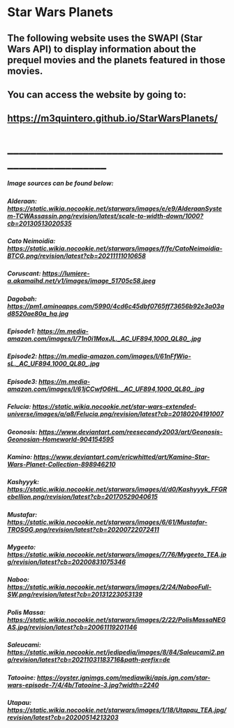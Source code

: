 # Star Wars Planets

## The following website uses the SWAPI (Star Wars API) to display information about the prequel movies and the planets featured in those movies.

## You can access the website by going to:

## https://m3quintero.github.io/StarWarsPlanets/
# ______________________________________________________
##### Image sources can be found below:

##### Alderaan: https://static.wikia.nocookie.net/starwars/images/e/e9/AlderaanSystem-TCWAssassin.png/revision/latest/scale-to-width-down/1000?cb=20130513020535 
##### Cato Neimoidia: https://static.wikia.nocookie.net/starwars/images/f/fe/CatoNeimoidia-BTCG.png/revision/latest?cb=20211111010658 
##### Coruscant: https://lumiere-a.akamaihd.net/v1/images/image_51705c58.jpeg 
##### Dagobah: https://pm1.aminoapps.com/5990/4cd6c45dbf0765ff73656b92e3a03ad8520ae80a_hq.jpg 
##### Episode1: https://m.media-amazon.com/images/I/71n0i1MoxJL._AC_UF894,1000_QL80_.jpg 
##### Episode2: https://m.media-amazon.com/images/I/61nFfWio-sL._AC_UF894,1000_QL80_.jpg 
##### Episode3: https://m.media-amazon.com/images/I/61jCCwfO6HL._AC_UF894,1000_QL80_.jpg 
##### Felucia: https://static.wikia.nocookie.net/star-wars-extended-universe/images/a/a8/Felucia.png/revision/latest?cb=20180204191007 
##### Geonosis: https://www.deviantart.com/reesecandy2003/art/Geonosis-Geonosian-Homeworld-904154595 
##### Kamino: https://www.deviantart.com/ericwhitted/art/Kamino-Star-Wars-Planet-Collection-898946210 
##### Kashyyyk: https://static.wikia.nocookie.net/starwars/images/d/d0/Kashyyyk_FFGRebellion.png/revision/latest?cb=20170529040615 
##### Mustafar: https://static.wikia.nocookie.net/starwars/images/6/61/Mustafar-TROSGG.png/revision/latest?cb=20200722072411 
##### Mygeeto: https://static.wikia.nocookie.net/starwars/images/7/76/Mygeeto_TEA.jpg/revision/latest?cb=20200831075346 
##### Naboo: https://static.wikia.nocookie.net/starwars/images/2/24/NabooFull-SW.png/revision/latest?cb=20131223053139 
##### Polis Massa: https://static.wikia.nocookie.net/starwars/images/2/22/PolisMassaNEGAS.jpg/revision/latest?cb=20061119201146 
##### Saleucami: https://static.wikia.nocookie.net/jedipedia/images/8/84/Saleucami2.png/revision/latest?cb=20211031183716&path-prefix=de 
##### Tatooine: https://oyster.ignimgs.com/mediawiki/apis.ign.com/star-wars-episode-7/4/4b/Tatooine-3.jpg?width=2240 
##### Utapau: https://static.wikia.nocookie.net/starwars/images/1/18/Utapau_TEA.jpg/revision/latest?cb=20200514213203 


